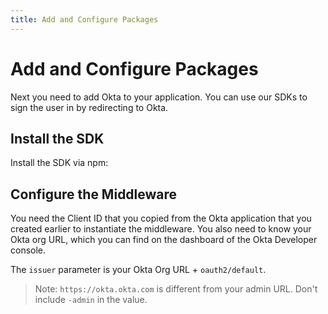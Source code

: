```yaml
---
title: Add and Configure Packages
---
```

# Add and Configure Packages
Next you need to add Okta to your application. You can use our SDKs to sign the user in by redirecting to Okta.

## Install the SDK
Install the SDK via npm:

<StackSelector snippet="installsdk"/>

## Configure the Middleware
You need the Client ID that you copied from the Okta application that you created earlier to instantiate the middleware. You also need to know your Okta org URL, which you can find on the dashboard of the Okta Developer console.

The `issuer` parameter is your Okta Org URL + `oauth2/default`.

<StackSelector snippet="config"/>

> Note: `https://okta.okta.com` is different from your admin URL. Don't include `-admin` in the value.

<StackSelector snippet="attachcomponentsetc"/>

